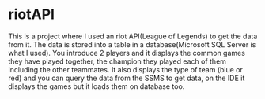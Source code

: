 # riotAPI

 This is a project where I used an riot API(League of Legends) to get the data from it. The data is stored into a table in a database(Microsoft SQL Server is what I used).
You introduce 2 players and it displays the common games they have played together, the champion they played each of them including the other teammates.
It also displays the type of team (blue or red) and you can query the data from the SSMS to get data, on the IDE it displays the games but it loads them on database too.
